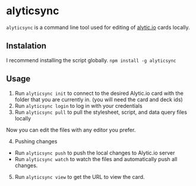 # alyticsync

`alyticsync` is a command line tool used for editing of [alytic.io](https://alytic.io/) cards locally.

## Instalation

I recommend installing the script globally.
`npm install -g alyticsync`

## Usage

1. Run `alyticsync init` to connect to the desired Alytic.io card with the folder that you are currently in. (you will need the card and deck ids)
2. Run `alyticsync login` to log in with your credentials
3. Run `alyticsync pull` to pull the stylesheet, script, and data query files locally

Now you can edit the files with any editor you prefer.

4. Pushing changes
  - Run `alyticsync push` to push the local changes to Alytic.io server
  - Run `alyticsync watch` to watch the files and automatically push all changes.

5. Run `alyticsync view` to get the URL to view the card.